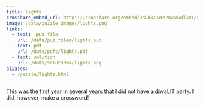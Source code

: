 ```yaml
---
title: Lights
crosshare_embed_url: https://crosshare.org/embed/DsLbBA1cPOVGaIwQlQm1/6GZEUgttSaMcNGI8CIiXptC8S1E3
image: /data/puzzle_images/lights.png
links:
  - text: .puz file
    url: /data/puz_files/lights.puz
  - text: pdf
    url: /data/pdfs/lights.pdf
  - text: solution
    url: /data/solutions/lights.png
aliases:
  - /puzzle/lights.html
---
```


This was the first year in several years that I did not have a diwaLIT party. I did, however, make a crossword!

